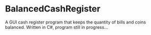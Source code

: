 # BalancedCashRegister
A GUI cash register program that keeps the quantity of bills and coins balanced. Written in C#, program still in progress...
